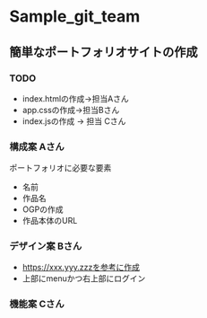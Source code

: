 # Sample_git_team

## 簡単なポートフォリオサイトの作成

### TODO

- index.htmlの作成->担当Aさん
- app.cssの作成->担当Bさん
- index.jsの作成 -> 担当 Cさん

### 構成案 Aさん

ポートフォリオに必要な要素

- 名前
- 作品名
- OGPの作成
- 作品本体のURL

### デザイン案 Bさん

- https://xxx.yyy.zzzを参考に作成
- 上部にmenuかつ右上部にログイン

### 機能案 Cさん
